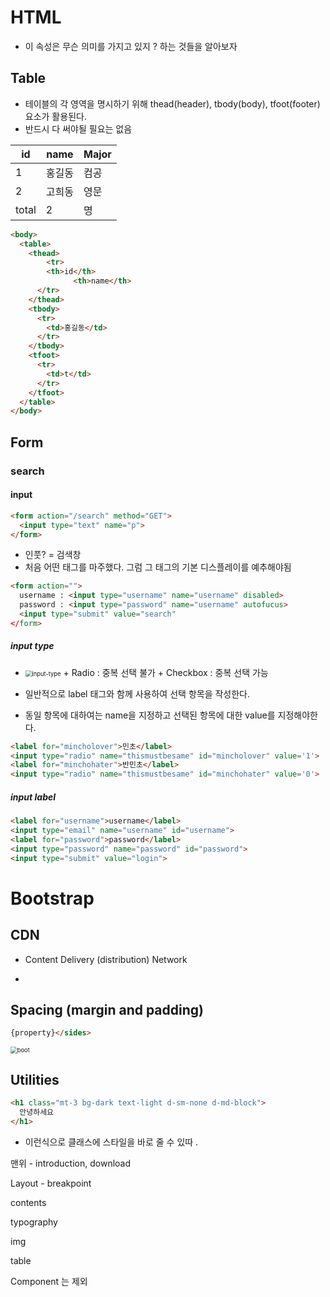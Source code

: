 # HTML

+ 이 속성은 무슨 의미를 가지고 있지 ? 하는 것들을 알아보자 



## Table

+ 테이블의 각 영역을 명시하기 위해 thead(header), tbody(body), tfoot(footer) 요소가 활용된다.
+ 반드시 다 써야될 필요는 없음 

| id    | name   | Major |
| ----- | ------ | ----- |
| 1     | 홍길동 | 컴공  |
| 2     | 고희동 | 영문  |
| total | 2      | 명    |

```html
<body>
  <table>
    <thead>
    	<tr>
        <th>id</th>
			  <th>name</th>  
      </tr>
    </thead>
    <tbody>
      <tr>
        <td>홍길동</td>
      </tr>
    </tbody>
    <tfoot>
      <tr>
        <td>t</td>
      </tr>
    </tfoot>
  </table>
</body>
```



## Form

### search

#### input

```html
<form action="/search" method="GET">
  <input type="text" name="p">
</form>
```

+ 인풋? = 검색창 
+ 처음 어떤 태그를 마주했다. 그럼 그 태그의 기본 디스플레이를 예추해야됨 

```html
<form action="">
  username : <input type="username" name="username" disabled>
  password : <input type="password" name="username" autofucus>
  <input type="submit" value="search"
</form>
```

##### input type

+ <img src="https://i.pinimg.com/originals/f1/7e/7b/f17e7b5fc4c4d686eb997959348907da.jpg" alt="input-type" style="zoom:67%;" />
  + Radio : 중복 선택 불가 
  + Checkbox : 중복 선택 가능 

+ 일반적으로 label 태그와 함께 사용하여 선택 항목을 작성한다. 
+ 동일 항목에 대하여는 name을 지정하고 선택된 항목에 대한 value를 지정해야한다.

```html
<label for="mincholover">민초</label>
<input type="radio" name="thismustbesame" id="mincholover" value='1'>
<label for="minchohater">반민초</label>
<input type="radio" name="thismustbesame" id="minchohater" value='0'>
```



##### input label

```html
<label for="username">username</label>
<input type="email" name="username" id="username">
<label for="password">password</label>
<input type="password" name="password" id="password">
<input type="submit" value="login">
```





# Bootstrap

## CDN

+ Content Delivery (distribution) Network

+ 



## Spacing (margin and padding)

```html
{property}</sides>
```

<img src="https://i.ytimg.com/vi/rRY5nrn5BuM/maxresdefault.jpg" alt="boot" style="zoom:67%;" />



## Utilities

```html
<h1 class="mt-3 bg-dark text-light d-sm-none d-md-block">
  안녕하세요
</h1>
```

+ 이런식으로 클래스에 스타일을 바로 줄 수 있따 .





맨위 - introduction, download

Layout - breakpoint

contents

typography

img

table

Component 는 제외 

